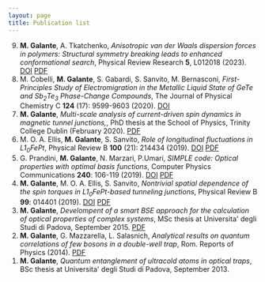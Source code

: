 ```yaml
---
layout: page
title: Publication list
---
```


<ol reversed class="list">
<li><b>M. Galante</b>, A. Tkatchenko, <i>Anisotropic van der Waals dispersion forces in polymers: Structural symmetry breaking leads to enhanced conformational search</i>, Physical Review Research <b>5</b>, L012018 (2023). <a href="https://journals.aps.org/prresearch/abstract/10.1103/PhysRevResearch.5.L012028" class="link-doi">DOI</a>  <a href="https://journals.aps.org/prresearch/pdf/10.1103/PhysRevResearch.5.L012028" class="link-pdf">PDF</a></li>
<li>M. Cobelli, <b>M. Galante</b>, S. Gabardi, S. Sanvito, M. Bernasconi, <i>First-Principles Study of Electromigration in the Metallic Liquid State of GeTe and Sb<sub>2</sub>Te<sub>3</sub> Phase-Change Compounds</i>, The Journal of Physical Chemistry C <b>124</b> (17): 9599-9603 (2020). <a href="https://doi.org/10.1021/acs.jpcc.0c01824" class="link-doi">DOI</a></li>
<li><b>M. Galante</b>, <i>Multi-scale analysis of current-driven spin dynamics in magnetic tunnel junctions,</i>, PhD thesis at the School of Physics, Trinity College Dublin (February 2020). <a href="http://www.tara.tcd.ie/handle/2262/91664" class="link-pdf">PDF</a></li>
<li>M. O. A. Ellis, <b>M. Galante</b>, S. Sanvito, <i>Role of longitudinal fluctuations in L1<sub>0</sub>FePt</i>, Physical Review B <b>100</b> (21): 214434 (2019). <a href="https://journals.aps.org/prb/abstract/10.1103/PhysRevB.100.214434" class="link-doi">DOI</a> <a href="https://arxiv.org/pdf/2001.03074.pdf" class="link-pdf">PDF</a></li>
<li>G. Prandini, <b>M. Galante</b>, N. Marzari, P.Umari, <i>SIMPLE code: Optical properties with optimal basis functions</i>, Computer Physics Communications <b>240</b>: 106-119 (2019). <a href="https://doi.org/10.1016/j.cpc.2019.02.016" class="link-doi">DOI</a> <a href="https://arxiv.org/pdf/1901.03175.pdf" class="link-pdf">PDF</a></li>
<li><b>M. Galante</b>, M. O. A. Ellis, S. Sanvito, <i>Nontrivial spatial dependence of the spin torques in L1<sub>0</sub>FePt-based tunneling junctions</i>, Physical Review B <b>99</b>: 014401 (2019). <a href="https://doi.org/10.1103/PhysRevB.99.014401" class="link-doi">DOI</a> <a href="https://arxiv.org/pdf/1810.04136.pdf" class="link-pdf">PDF</a></li>
<li><b>M. Galante</b>, <i>Develompent of a smart BSE approach for the calculation of optical properties of complex systems</i>, MSc thesis at Universita' degli Studi di Padova, September 2015. <a href="https://thesis.unipd.it/retrieve/0d340217-1465-4f1c-a141-2f424efbe9ac/Galante_mario.pdf" class="link-pdf">PDF</a></li>
<li><b>M. Galante</b>, G. Mazzarella, L. Salasnich, <i>Analytical results on quantum correlations of few bosons in a double-well trap</i>, Rom. Reports of Physics (2014). <a href="https://arxiv.org/pdf/1410.5321.pdf" class="link-pdf">PDF</a></li>
<li><b>M. Galante</b>, <i>Quantum entanglement of ultracold atoms in optical traps</i>, BSc thesis at Universita' degli Studi di Padova, September 2013.</li>
</ol>

